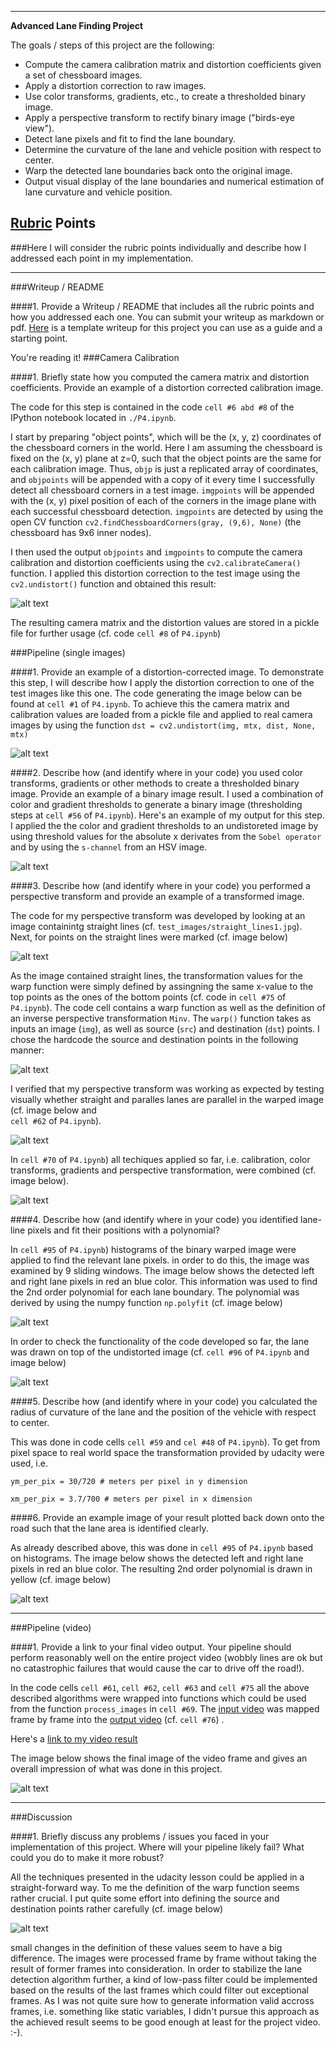  ---

**Advanced Lane Finding Project**

The goals / steps of this project are the following:

* Compute the camera calibration matrix and distortion coefficients given a set of chessboard images.
* Apply a distortion correction to raw images.
* Use color transforms, gradients, etc., to create a thresholded binary image.
* Apply a perspective transform to rectify binary image ("birds-eye view").
* Detect lane pixels and fit to find the lane boundary.
* Determine the curvature of the lane and vehicle position with respect to center.
* Warp the detected lane boundaries back onto the original image.
* Output visual display of the lane boundaries and numerical estimation of lane curvature and vehicle position.

[//]: # (Image References)

[image1]: ./output_images/calibration_result.jpg "Calibration via chessboard"
[image2]: ./output_images/calibration_result_highway.jpg  "Road Transformed"
[image3]: ./output_images/ColorTransformation_Gradient.jpg  "Color Transformation and Gradient Processing"
[image4]: ./output_images/warp1.jpg "Definition of Warp Points"
[image5]: ./output_images/warp2.jpg "warp points for perspective transformation"
[image6]: ./output_images/warp3.jpg "Applying perspective transformation"
[image7]: ./output_images/warp4.jpg "Applying perspective transformation and binary thresholding"
[image8]: ./output_images/polynomial.jpg "2nd order Polynomial"
[image9]: ./output_images/test.jpg "test image for lane detection"
[image10]: ./output_images/final.jpg "final image of the project"
[video1]: ./project_video.mp4 "Video Input"
[video2]: ./project_result.mp4 "Video Output"

## [Rubric](https://review.udacity.com/#!/rubrics/571/view) Points
###Here I will consider the rubric points individually and describe how I addressed each point in my implementation.  
 
---
###Writeup / README

####1. Provide a Writeup / README that includes all the rubric points and how you addressed each one.  You can submit your writeup as markdown or pdf.  [Here](https://github.com/udacity/CarND-Advanced-Lane-Lines/blob/master/writeup_template.md) is a template writeup for this project you can use as a guide and a starting point.  

You're reading it!
###Camera Calibration

####1. Briefly state how you computed the camera matrix and distortion coefficients. Provide an example of a distortion corrected calibration image.

The code for this step is contained in the code `cell #6 abd #8` of the IPython notebook located in `./P4.ipynb`.  

I start by preparing "object points", which will be the (x, y, z) coordinates of the chessboard corners in the world. Here I am assuming the chessboard is fixed on the (x, y) plane at z=0, such that the object points are the same for each calibration image.  Thus, `objp` is just a replicated array of coordinates, and `objpoints` will be appended with a copy of it every time I successfully detect all chessboard corners in a test image.  `imgpoints` will be appended with the (x, y) pixel position of each of the corners in the image plane with each successful chessboard detection. `imgpoints` are detected by using the open CV function `cv2.findChessboardCorners(gray, (9,6), None)` (the chessboard has 9x6 inner nodes).

I then used the output `objpoints` and `imgpoints` to compute the camera calibration and distortion coefficients using the `cv2.calibrateCamera()` function.  I applied this distortion correction to the test image using the `cv2.undistort()` function and obtained this result: 

![alt text][image1]

The resulting camera matrix and the distortion values are stored in a pickle file for further usage (cf. code `cell #8` of `P4.ipynb`)


###Pipeline (single images)

####1. Provide an example of a distortion-corrected image.
To demonstrate this step, I will describe how I apply the distortion correction to one of the test images like this one. The code generating the image below can be found at `cell #1` of `P4.ipynb`. To achieve this the camera matrix and calibration values are loaded from a pickle file and applied to real camera images by using the function `dst = cv2.undistort(img, mtx, dist, None, mtx)`

![alt text][image2]


####2. Describe how (and identify where in your code) you used color transforms, gradients or other methods to create a thresholded binary image.  Provide an example of a binary image result.
I used a combination of color and gradient thresholds to generate a binary image (thresholding steps at `cell #56` of `P4.ipynb`).  Here's an example of my output for this step. I applied the the color and gradient thresholds to an undistoreted image by using threshold values for the absolute x derivates from the `Sobel operator` and by using the `s-channel` from an HSV image. 

![alt text][image3]

####3. Describe how (and identify where in your code) you performed a perspective transform and provide an example of a transformed image.

The code for my perspective transform was developed by looking at an image containintg straight lines (cf. `test_images/straight_lines1.jpg`). Next, for points on the straight lines were marked (cf. image below) 


![alt text][image4]

As the image contained straight lines, the transformation values for the warp function were simply defined by assingning the same x-value to the top points as the ones of the bottom points (cf. code in `cell #75` of `P4.ipynb`). The code cell contains a warp function as well as the definition of an inverse perspective transformation `Minv`. The `warp()` function takes as inputs an image (`img`), as well as source (`src`) and destination (`dst`) points.  I chose the hardcode the source and destination points in the following manner:
 
![alt text][image5]

  
I verified that my perspective transform was working as expected by testing visually whether straight and paralles lanes are parallel in the warped image (cf. image below and  
 `cell #62` of `P4.ipynb`).

![alt text][image6]


In  `cell #70` of `P4.ipynb`) all techiques applied so far, i.e. calibration, color transforms, gradients and perspective transformation, were combined (cf. image below).

![alt text][image7]


####4. Describe how (and identify where in your code) you identified lane-line pixels and fit their positions with a polynomial?

In  `cell #95` of `P4.ipynb`) histograms of the binary warped image were applied to find the relevant lane pixels. in order to do this, the image was examined by 9 sliding windows.
The image below shows the detected left and right lane pixels in red an blue color. This information was used to find the 2nd order polynomial for each lane boundary. The polynomial was derived by using the numpy function `np.polyfit` (cf. image below)

![alt text][image8]

In order to check the functionality of the code developed so far, the lane was drawn on top of the undistorted image (cf. `cell #96` of `P4.ipynb` and image below)

![alt text][image9]
 

####5. Describe how (and identify where in your code) you calculated the radius of curvature of the lane and the position of the vehicle with respect to center.

This was done in code cells `cell #59` and  `cel #48` of `P4.ipynb`). To get from pixel space to real world space the transformation provided by udacity were used, i.e.

`ym_per_pix = 30/720 # meters per pixel in y dimension`

`xm_per_pix = 3.7/700 # meters per pixel in x dimension`


####6. Provide an example image of your result plotted back down onto the road such that the lane area is identified clearly.

As already described above, this was done in  `cell #95` of `P4.ipynb` based on histograms.
The image below shows the detected left and right lane pixels in red an blue color. The resulting 2nd order polynomial is drawn in yellow (cf. image below)

![alt text][image8]
 

---

###Pipeline (video)

####1. Provide a link to your final video output.  Your pipeline should perform reasonably well on the entire project video (wobbly lines are ok but no catastrophic failures that would cause the car to drive off the road!).

In the code cells `cell #61`, `cell #62`, `cell #63` and `cell #75` all the above described algorithms were wrapped into functions which could be used from the function `process_images` in `cell #69`. The [input video](./project_video.mp4) was mapped frame by frame into the [output video](./project_result.mp4) (cf. `cell #76`) .


Here's a [link to my video result](./project_result.mp4)


The image below shows the final image of the video frame and gives an overall impression of what was done in this project.

![alt text][image10]



---

###Discussion

####1. Briefly discuss any problems / issues you faced in your implementation of this project.  Where will your pipeline likely fail?  What could you do to make it more robust?

All the techniques presented in the udacity lesson could be applied in a straight-forward way. To me the definition of the warp function seems rather crucial. I put quite some effort into defining the source and destination points rather carefully (cf. image below)

![alt text][image5]

small changes in the definition of these values seem to have a big difference.
The images were processed frame by frame without taking the result of former frames into consideration. In order to stabilize the lane detection algorithm further, a kind of low-pass filter could be implemented based on the results of the last frames which could filter out exceptional frames. 
As I was not quite sure how to generate information valid accross frames, i.e. something like static variables, I didn't pursue this approach as the achieved result seems to be good enough at least for the project video. :-).


